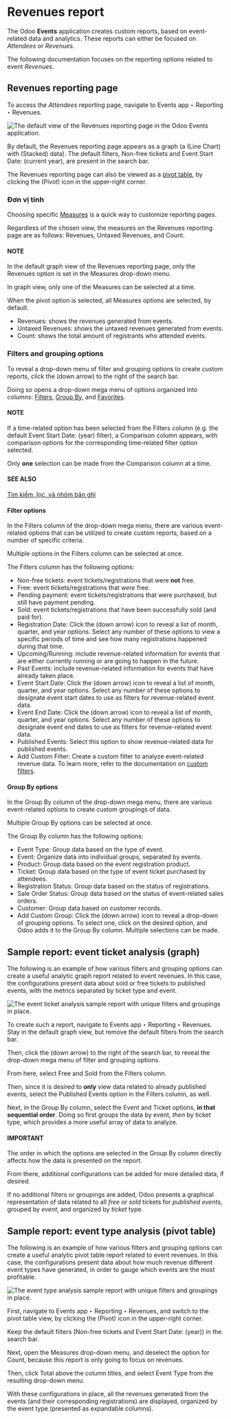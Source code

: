 # Revenues report

The Odoo **Events** application creates custom reports, based on event-related data and analytics.
These reports can either be focused on *Attendees* or *Revenues*.

The following documentation focuses on the reporting options related to event *Revenues*.

## Revenues reporting page

To access the *Attendees* reporting page, navigate to Events app ‣ Reporting ‣
Revenues.

![The default view of the Revenues reporting page in the Odoo Events application.](../../../.gitbook/assets/default-view.png)

By default, the Revenues reporting page appears as a graph (a <i class="fa fa-line-chart"></i>
(Line Chart) with <i class="fa fa-database"></i> (Stacked) data). The default filters,
Non-free tickets and Event Start Date: (current year), are present in the
search bar.

The Revenues reporting page can also be viewed as a [pivot table](../../essentials/reporting.md#reporting-views-pivot), by clicking the <i class="oi oi-view-pivot"></i> (Pivot) icon in the
upper-right corner.

### Đơn vị tính

Choosing specific [Measures](../../essentials/reporting.md#reporting-choosing-measures) is a quick way to customize
reporting pages.

Regardless of the chosen view, the measures on the Revenues reporting page are as
follows: Revenues, Untaxed Revenues, and Count.

#### NOTE
In the default graph view of the Revenues reporting page, only the
Revenues option is set in the Measures drop-down menu.

In graph view, only one of the Measures can be selected at a time.

When the pivot option is selected, all Measures options are selected, by default.

- Revenues: shows the revenues generated from events.
- Untaxed Revenues: shows the untaxed revenues generated from events.
- Count: shows the total amount of registrants who attended events.

### Filters and grouping options

To reveal a drop-down menu of filter and grouping options to create custom reports, click the
<i class="fa fa-caret-down"></i> (down arrow) to the right of the search bar.

Doing so opens a drop-down mega menu of options organized into columns: [Filters](../../essentials/search.md#search-preconfigured-filters), [Group By](../../essentials/search.md#search-group), and [Favorites](../../essentials/search.md#search-favorites).

#### NOTE
If a time-related option has been selected from the Filters column (e.g. the default
Event Start Date: (year) filter), a Comparison column appears, with
comparison options for the corresponding time-related filter option selected.

Only **one** selection can be made from the Comparison column at a time.

#### SEE ALSO
[Tìm kiếm, lọc, và nhóm bản ghi](../../essentials/search.md)

#### Filter options

In the Filters column of the drop-down mega menu, there are various event-related
options that can be utilized to create custom reports, based on a number of specific criteria.

Multiple options in the Filters column can be selected at once.

The Filters column has the following options:

- Non-free tickets: event tickets/registrations that were **not** free.
- Free: event tickets/registrations that *were* free.
- Pending payment: event tickets/registrations that were purchased, but still have
  payment pending.
- Sold: event tickets/registrations that have been successfully sold (and paid for).
- Registration Date: Click the <i class="fa fa-caret-down"></i> (down arrow) icon to
  reveal a list of month, quarter, and year options. Select any number of these options to view a
  specific periods of time and see how many registrations happened during that time.
- Upcoming/Running: include revenue-related information for events that are either
  currently running or are going to happen in the future.
- Past Events: include revenue-related information for events that have already taken
  place.
- Event Start Date: Click the <i class="fa fa-caret-down"></i> (down arrow) icon to
  reveal a list of month, quarter, and year options. Select any number of these options to designate
  event start dates to use as filters for revenue-related event data.
- Event End Date: Click the <i class="fa fa-caret-down"></i> (down arrow) icon to
  reveal a list of month, quarter, and year options. Select any number of these options to designate
  event end dates to use as filters for revenue-related event data.
- Published Events: Select this option to show revenue-related data for published
  events.
- Add Custom Filter: Create a custom filter to analyze event-related revenue data. To
  learn more, refer to the documentation on [custom filters](../../essentials/search.md#search-custom-filters).

#### Group By options

In the Group By column of the drop-down mega menu, there are various event-related
options to create custom groupings of data.

Multiple Group By options can be selected at once.

The Group By column has the following options:

- Event Type: Group data based on the type of event.
- Event: Organize data into individual groups, separated by events.
- Product: Group data based on the event registration product.
- Ticket: Group data based on the type of event ticket purchased by attendees.
- Registration Status: Group data based on the status of registrations.
- Sale Order Status: Group data based on the status of event-related sales orders.
- Customer: Group data based on customer records.
- Add Custom Group: Click the <i class="fa fa-caret-down"></i> (down arrow) icon to
  reveal a drop-down of grouping options. To select one, click on the desired option, and Odoo adds
  it to the Group By column. Multiple selections can be made.

## Sample report: event ticket analysis (graph)

The following is an example of how various filters and grouping options can create a useful analytic
graph report related to event revenues. In this case, the configurations present data about sold or
free tickets to published events, with the metrics separated by ticket type and event.

![The event ticket analysis sample report with unique filters and groupings in place.](../../../.gitbook/assets/event-ticket-analysis.png)

To create such a report, navigate to Events app ‣ Reporting ‣ Revenues. Stay in
the default graph view, but remove the default filters from the search bar.

Then, click the <i class="fa fa-caret-down"></i> (down arrow) to the right of the search bar, to
reveal the drop-down mega menu of filter and grouping options.

From here, select Free and Sold from the Filters column.

Then, since it is desired to **only** view data related to already published events, select the
Published Events option in the Filters column, as well.

Next, in the Group By column, select the Event and Ticket
options, **in that sequential order**. Doing so first groups the data by event, *then* by ticket
type, which provides a more useful array of data to analyze.

#### IMPORTANT
The order in which the options are selected in the Group By column directly affects
how the data is presented on the report.

From there, additional configurations can be added for more detailed data, if desired.

If no additional filters or groupings are added, Odoo presents a graphical representation of data
related to all *free* or *sold* tickets for *published events*, grouped by *event*, and organized by
*ticket* type.

## Sample report: event type analysis (pivot table)

The following is an example of how various filters and grouping options can create a useful analytic
pivot table report related to event revenues. In this case, the configurations present data about
how much revenue different event types have generated, in order to gauge which events are the most
profitable.

![The event type analysis sample report with unique filters and groupings in place.](../../../.gitbook/assets/event-type-analysis.png)

First, navigate to Events app ‣ Reporting ‣ Revenues, and switch to the pivot
table view, by clicking the <i class="oi oi-view-pivot"></i> (Pivot) icon in the upper-right
corner.

Keep the default filters (Non-free tickets and Event Start Date: (year)) in
the search bar.

Next, open the Measures drop-down menu, and deselect the option for Count,
because this report is only going to focus on revenues.

Then, click <i class="fa fa-plus-square"></i> Total above the column titles, and select
Event Type from the resulting drop-down menu.

With these configurations in place, all the revenues generated from the events (and their
corresponding registrations) are displayed, organized by the event type (presented as expandable
columns).
